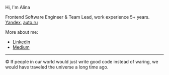 Hi, I'm Alina

Frontend Software Engineer & Team Lead, work experience 5+ years. \
[Yandex](https://yandex.ru/), [auto.ru](https://ya.ru/)

More about me:
 - [Linkedin](https://www.linkedin.com/in/alivander/)
 - [Medium](https://www.medium.com/@alivander)

---

© If people in our world would just write good code instead of waring, we would have traveled the universe a long time ago. 
